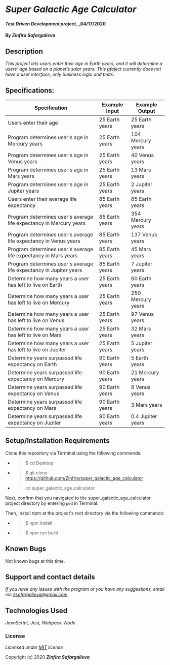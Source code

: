 # _Super Galactic Age Calculator_

#### _Test Driven Development project,_ _04/17/2020

#### By _**Zinfira Safargalieva**_

## Description

_This project lets users enter their age in Earth years, and it will determine a users’ age based on a planet’s solar years._
_This pfoject currently does not have a user interface, only business logic and tests._

## Specifications:
| Specification | Example Input | Example Output |
|---------------|---------------|----------------|
| Users enter their age | 25 Earth years| 25 Earth years| 
| Program determines user's age in Mercury years | 25 Earth years | 104 Mercury years|
| Program determines user's age in Venus years | 25 Earth years | 40 Venus years |
| Program determines user's age in Mars years | 25 Earth years | 13 Mars years |
| Program determines user's age in Jupiter years | 25 Earth years | 2 Jupiter years |
| Users enter their average life expectancy | 85 Earth years | 85 Earth years |
| Program determines user's average life expectancy in Mercury years | 85 Earth years | 354 Mercury years |
| Program determines user's average life expectancy in Venus years | 85 Earth years | 137 Venus years |
| Program determines user's average life expectancy in Mars years | 85 Earth years | 45 Mars years |
| Program determines user's average life expectancy in Jupiter years | 85 Earth years | 7 Jupiter years |
| Determine how many years a user has left to live on Earth | 25 Earth years | 60 Earth years | 
| Determine how many years a user has left to live on Mercury | 25 Earth years | 250 Mercury years |
| Determine how many years a user has left to live on Venus | 25 Earth years | 97 Venus years |
| Determine how many years a user has left to live on Mars | 25 Earth years | 32 Mars years |
| Determine how many years a user has left to live on Jupiter | 25 Earth years | 5 Jupiter years |
| Determine years surpassed life expectancy on Earth | 90 Earth years | 5 Earth years | 
| Determine years surpassed life expectancy on Mercury | 90 Earth years | 21 Mercury years |
| Determine years surpassed life expectancy on Venus | 90 Earth years | 8 Venus years | 
| Determine years surpassed life expectancy on Mars | 90 Earth years | 3 Mars years | 
| Determine years surpassed life expectancy on Jupiter | 90 Earth years | 0.4 Jupiter years | 

## Setup/Installation Requirements

Clone this repository via Terminal using the following commands:

* >$ cd Desktop
* >$ git clone https://github.com/Zinfira/super_galactic_age_calculator
* >cd super_galactic_age_calculator

Next, confirm that you navigated to the super_galactic_age_calculator project directory by entering ```pwd``` in Terminal.

Then, install npm at the project's root directory via the following commands:
* >$ npm install
* >$ npm run build


## Known Bugs

Not known bugs at this time.

## Support and contact details

_If you have any issues with the program or you have any suggestions, email me <zsafargalieva@gmail.com>_

## Technologies Used

_JavaScript, Jest, Webpack, Node_

### License

*Licensed under [MIT](https://en.wikipedia.org/wiki/MIT_License) license*

Copyright (c) 2020 **_Zinfira Safargalieva_**